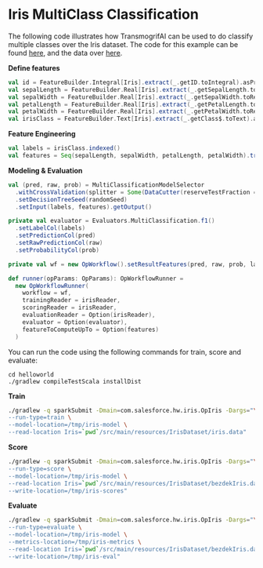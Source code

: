 # Iris MultiClass Classification

The following code illustrates how TransmogrifAI can be used to do classify multiple classes over the Iris dataset.
The code for this example can be found [here](https://github.com/salesforce/TransmogrifAI/tree/master/helloworld/src/main/scala/com/salesforce/hw/iris), and the data over [here](https://github.com/salesforce/op/tree/master/helloworld/src/main/resources/IrisDataset).

**Define features**
```scala
val id = FeatureBuilder.Integral[Iris].extract(_.getID.toIntegral).asPredictor
val sepalLength = FeatureBuilder.Real[Iris].extract(_.getSepalLength.toReal).asPredictor
val sepalWidth = FeatureBuilder.Real[Iris].extract(_.getSepalWidth.toReal).asPredictor
val petalLength = FeatureBuilder.Real[Iris].extract(_.getPetalLength.toReal).asPredictor
val petalWidth = FeatureBuilder.Real[Iris].extract(_.getPetalWidth.toReal).asPredictor
val irisClass = FeatureBuilder.Text[Iris].extract(_.getClass$.toText).asResponse

```
**Feature Engineering**

```scala
val labels = irisClass.indexed()
val features = Seq(sepalLength, sepalWidth, petalLength, petalWidth).transmogrify()
```
**Modeling & Evaluation**
```scala
val (pred, raw, prob) = MultiClassificationModelSelector
  .withCrossValidation(splitter = Some(DataCutter(reserveTestFraction = 0.2, seed = randomSeed)), seed = randomSeed)
  .setDecisionTreeSeed(randomSeed)
  .setInput(labels, features).getOutput()

private val evaluator = Evaluators.MultiClassification.f1()
  .setLabelCol(labels)
  .setPredictionCol(pred)
  .setRawPredictionCol(raw)
  .setProbabilityCol(prob)

private val wf = new OpWorkflow().setResultFeatures(pred, raw, prob, labels)

def runner(opParams: OpParams): OpWorkflowRunner =
  new OpWorkflowRunner(
    workflow = wf,
    trainingReader = irisReader,
    scoringReader = irisReader,
    evaluationReader = Option(irisReader),
    evaluator = Option(evaluator),
    featureToComputeUpTo = Option(features)
  )
```
You can run the code using the following commands for train, score and evaluate:
```
cd helloworld
./gradlew compileTestScala installDist
```
**Train**
```bash
./gradlew -q sparkSubmit -Dmain=com.salesforce.hw.iris.OpIris -Dargs="\
--run-type=train \
--model-location=/tmp/iris-model \
--read-location Iris=`pwd`/src/main/resources/IrisDataset/iris.data"
```
**Score**
```bash
./gradlew -q sparkSubmit -Dmain=com.salesforce.hw.iris.OpIris -Dargs="\
--run-type=score \
--model-location=/tmp/iris-model \
--read-location Iris=`pwd`/src/main/resources/IrisDataset/bezdekIris.data \
--write-location=/tmp/iris-scores"
```
**Evaluate**
```bash
./gradlew -q sparkSubmit -Dmain=com.salesforce.hw.iris.OpIris -Dargs="\
--run-type=evaluate \
--model-location=/tmp/iris-model \
--metrics-location=/tmp/iris-metrics \
--read-location Iris=`pwd`/src/main/resources/IrisDataset/bezdekIris.data \
--write-location=/tmp/iris-eval"
```

